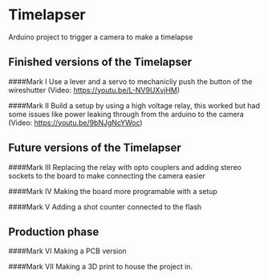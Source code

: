# Timelapser
Arduino project to trigger a camera to make a timelapse

## Finished versions of the Timelapser
####Mark I
Use a lever and a servo to mechanicliy push the button of the wireshutter
(Video: https://youtu.be/L-NV9UXvjHM)

####Mark II
Build a setup by using a high voltage relay, this worked but had some issues like power leaking through from the arduino to the camera
(Video: https://youtu.be/9bNJgNcYWoc)

## Future versions of the Timelapser
####Mark III
Replacing the relay with opto couplers and adding stereo sockets to the board to make connecting the camera easier

####Mark IV
Making the board more programable with a setup

####Mark V
Adding a shot counter connected to the flash

## Production phase

####Mark VI
Making a PCB version

####Mark VII
Making a 3D print to house the project in. 

